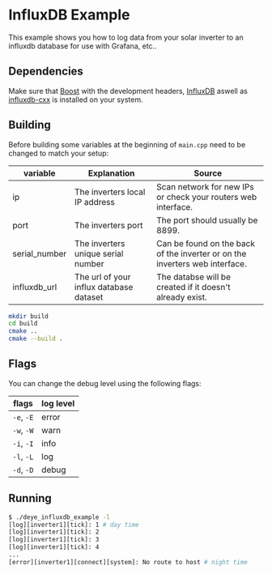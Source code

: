 # InfluxDB Example
This example shows you how to log data from your solar inverter to an influxdb database for use with Grafana, etc..

## Dependencies
Make sure that [Boost](https://www.boost.org/) with the development headers, [InfluxDB](https://docs.influxdata.com/influxdb/v2/install/) aswell as [influxdb-cxx](https://www.influxdata.com/blog/getting-started-c-influxdb/) is installed on your system.

## Building
Before building some variables at the beginning of `main.cpp` need to be changed to match your setup:

| variable      | Explanation                         | Source     |
| ------------- | ----------------------------------- | ---------- |
| ip            | The inverters local IP address      | Scan network for new IPs or check your routers web interface.  |
| port          | The inverters port                  | The port should usually be 8899. |
| serial_number | The inverters unique serial number  | Can be found on the back of the inverter or on the inverters web interface.
| influxdb_url | The url of your influx database dataset | The databse will be created if it doesn't already exist. |

```bash
mkdir build
cd build
cmake ..
cmake --build .
```


## Flags

You can change the debug level using the following flags:

| flags      | log level |
| ---------- | --------- |
| `-e`, `-E` | error     |
| `-w`, `-W` | warn      |
| `-i`, `-I` | info      |
| `-l`, `-L` | log       |
| `-d`, `-D` | debug     |

## Running

```bash
$ ./deye_influxdb_example -l
[log][inverter1][tick]: 1 # day time
[log][inverter1][tick]: 2
[log][inverter1][tick]: 3
[log][inverter1][tick]: 4
...
[error][inverter1][connect][system]: No route to host # night time
```